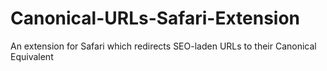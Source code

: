 Canonical-URLs-Safari-Extension
===============================

An extension for Safari which redirects SEO-laden URLs to their Canonical Equivalent
